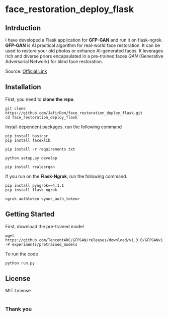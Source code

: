 # face_restoration_deploy_flask

## Intrduction

I have developed a Flask application for **GFP-GAN** and run it on flask-ngrok. **GFP-GAN** is AI practical algorithm for real-world face restoration. It can be used to restore your old photos or enhance AI-generated faces. It leverages rich and diverse priors encapsulated in a pre-trained faces *GAN* (Generative Adversarial Network) for blind face restoration.

Source: <a href="https://github.com/TencentARC/GFPGAN">Official Link</a>


## Installation

First, you need to **clone the repo**.
```
git clone https://github.com/JafirDon/face_restoration_deploy_flask.git
cd face_restoration_deploy_flask
```


Install dependent packages. run the following command

```
pip install basicsr
pip install facexlib

pip install -r requirements.txt

python setup.py develop

pip install realesrgan
```

If you run on the **Flask-Ngrok**, run the following command.

```
pip install pyngrok==4.1.1
pip install flask_ngrok

ngrok authtoken <your_auth_token>
```


## Getting Started

First, download the pre-trained model
```
wget https://github.com/TencentARC/GFPGAN/releases/download/v1.3.0/GFPGANv1.3.pth -P experiments/pretrained_models
```

To run the code
```
python run.py
```



## License
MIT License
<br>
<br>

### Thank you

